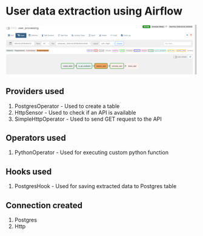 # User data extraction using Airflow

<img src='./assets/users_dag.png'/>

## Providers used
1. PostgresOperator - Used to create a table
2. HttpSensor - Used to check if an API is available
3. SimpleHttpOperator - Used to send GET request to the API

## Operators used
1. PythonOperator - Used for executing custom python function

## Hooks used
1. PostgresHook - Used for saving extracted data to Postgres table

## Connection created
1. Postgres
2. Http
